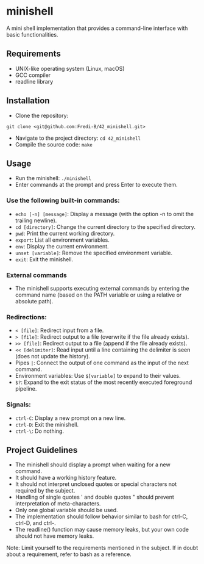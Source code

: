 # minishell

A mini shell implementation that provides a command-line interface with basic functionalities.

## Requirements

- UNIX-like operating system (Linux, macOS)
- GCC compiler
- readline library

## Installation

- Clone the repository:  
```
git clone <git@github.com:Fredi-B/42_minishell.git>
``` 
- Navigate to the project directory: `cd 42_minishell`
- Compile the source code: `make`

## Usage

- Run the minishell: `./minishell`
- Enter commands at the prompt and press Enter to execute them.
### Use the following built-in commands:
- `echo [-n] [message]`: Display a message (with the option -n to omit the trailing newline).
- `cd [directory]`: Change the current directory to the specified directory.
- `pwd`: Print the current working directory.
- `export`: List all environment variables.
- `env`: Display the current environment.
- `unset [variable]`: Remove the specified environment variable.
- `exit`: Exit the minishell.
### External commands
- The minishell supports executing external commands by entering the command name (based on the PATH variable or using a relative or absolute path).
### Redirections:
- `< [file]`: Redirect input from a file.
- `> [file]`: Redirect output to a file (overwrite if the file already exists).
- `>> [file]`: Redirect output to a file (append if the file already exists).
- `<< [delimiter]`: Read input until a line containing the delimiter is seen (does not update the history).
- Pipes `|`: Connect the output of one command as the input of the next command.
- Environment variables: Use `$[variable]` to expand to their values.
- `$?`: Expand to the exit status of the most recently executed foreground pipeline.
### Signals:
- `ctrl-C`: Display a new prompt on a new line.
- `ctrl-D`: Exit the minishell.
- `ctrl-\`: Do nothing.

## Project Guidelines

- The minishell should display a prompt when waiting for a new command.
- It should have a working history feature.
- It should not interpret unclosed quotes or special characters not required by the subject.
- Handling of single quotes ' and double quotes " should prevent interpretation of meta-characters.
- Only one global variable should be used.
- The implementation should follow behavior similar to bash for ctrl-C, ctrl-D, and ctrl-.
- The readline() function may cause memory leaks, but your own code should not have memory leaks.

Note: Limit yourself to the requirements mentioned in the subject. If in doubt about a requirement, refer to bash as a reference.